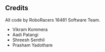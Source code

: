 ## Credits

All code by RoboRacers 16481 Software Team.

- Vikram Kommera
- Aadi Patangi
- Shreesh Senthil
- Prasham Yadothare